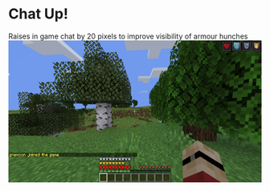 # Chat Up!
Raises in game chat by 20 pixels to improve visibility of armour hunches 
![Chat Up](/chat-up.png)
